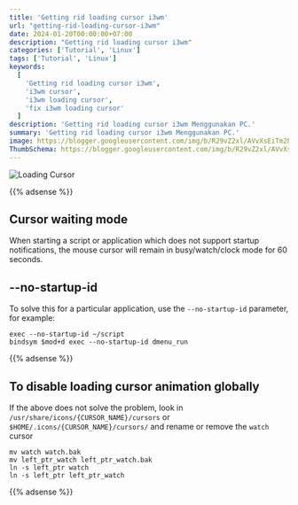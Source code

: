```yaml
---
title: 'Getting rid loading cursor i3wm'
url: "getting-rid-loading-cursor-i3wm"
date: 2024-01-20T00:00:00+07:00
description: "Getting rid loading cursor i3wm"
categories: ['Tutorial', 'Linux']
tags: ['Tutorial', 'Linux']
keywords:
  [
    'Getting rid loading cursor i3wm',
    'i3wm cursor',
    'i3wm loading cursor',
    'fix i3wm loading cursor'
  ]
description: 'Getting rid loading cursor i3wm Menggunakan PC.'
summary: 'Getting rid loading cursor i3wm Menggunakan PC.'
image: https://blogger.googleusercontent.com/img/b/R29vZ2xl/AVvXsEiTm2PtNd5Nfo61qHzzv5zm4_nQ17cA-msE8KK9uf1VS1zm8MCIOE4i_h3E1MCcJN8PWlA0Gf2duXwbzSIGukSrjpSXxUwUD6eUEh44LoJzqsG-NVrUNeHhBRyqnT36EoDH4LxJO3ydYRg6sUVmmF06Cm6ZJSU7Wtf4w31jjpyG6KyvwOI4zgFcESaZLAkx/s80-rw/i3wm.png
ThumbSchema: https://blogger.googleusercontent.com/img/b/R29vZ2xl/AVvXsEiTm2PtNd5Nfo61qHzzv5zm4_nQ17cA-msE8KK9uf1VS1zm8MCIOE4i_h3E1MCcJN8PWlA0Gf2duXwbzSIGukSrjpSXxUwUD6eUEh44LoJzqsG-NVrUNeHhBRyqnT36EoDH4LxJO3ydYRg6sUVmmF06Cm6ZJSU7Wtf4w31jjpyG6KyvwOI4zgFcESaZLAkx/s0-rw/i3wm.png
---
```


![Loading Cursor](https://blogger.googleusercontent.com/img/b/R29vZ2xl/AVvXsEio1GzP4a1y2Nxb08t5CQInHH4cQoBiG3Xfd4D4b5zWDffBhAWzbCVwqmGeYGzwajJUfLAaDWz_xaTZw3ZBRSSr80-hBt4bCx68QAhiXt6ML36aUFOGXcFakpQOPBwcgn0gRqmudLJh5IqNgnRNa5-rqGLM726HR37nbgwwrZ10duPCMvXLU1JWgbs985UJ/s1600/loading-cursor.jpg)

{{% adsense %}}

## Cursor waiting mode
When starting a script or application which does not support startup notifications, the mouse cursor will remain in busy/watch/clock mode for 60 seconds.

## --no-startup-id
To solve this for a particular application, use the `--no-startup-id` parameter, for example:

```fish
exec --no-startup-id ~/script
bindsym $mod+d exec --no-startup-id dmenu_run
```

{{% adsense %}}

## To disable loading cursor animation globally
If the above does not solve the problem, look in `/usr/share/icons/{CURSOR_NAME}/cursors` or `$HOME/.icons/{CURSOR_NAME}/cursors/` and rename or remove the `watch` cursor

```fish
mv watch watch.bak
mv left_ptr_watch left_ptr_watch.bak
ln -s left_ptr watch
ln -s left_ptr left_ptr_watch
```

{{% adsense %}}